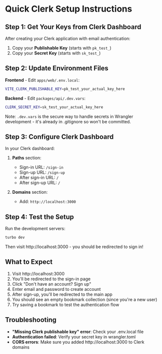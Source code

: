 # Quick Clerk Setup Instructions

## Step 1: Get Your Keys from Clerk Dashboard

After creating your Clerk application with email authentication:

1. Copy your **Publishable Key** (starts with `pk_test_`)
2. Copy your **Secret Key** (starts with `sk_test_`)

## Step 2: Update Environment Files

**Frontend** - Edit `apps/web/.env.local`:
```bash
VITE_CLERK_PUBLISHABLE_KEY=pk_test_your_actual_key_here
```

**Backend** - Edit `packages/api/.dev.vars`:
```bash
CLERK_SECRET_KEY=sk_test_your_actual_key_here
```

Note: `.dev.vars` is the secure way to handle secrets in Wrangler development - it's already in .gitignore so won't be committed.

## Step 3: Configure Clerk Dashboard

In your Clerk dashboard:

1. **Paths** section:
   - Sign-in URL: `/sign-in`
   - Sign-up URL: `/sign-up` 
   - After sign-in URL: `/`
   - After sign-up URL: `/`

2. **Domains** section:
   - Add: `http://localhost:3000`

## Step 4: Test the Setup

Run the development servers:
```bash
turbo dev
```

Then visit http://localhost:3000 - you should be redirected to sign in!

## What to Expect

1. Visit http://localhost:3000
2. You'll be redirected to the sign-in page
3. Click "Don't have an account? Sign up" 
4. Enter email and password to create account
5. After sign-up, you'll be redirected to the main app
6. You should see an empty bookmark collection (since you're a new user)
7. Try saving a bookmark to test the authentication flow

## Troubleshooting

- **"Missing Clerk publishable key" error**: Check your .env.local file
- **Authentication failed**: Verify your secret key in wrangler.toml
- **CORS errors**: Make sure you added http://localhost:3000 to Clerk domains